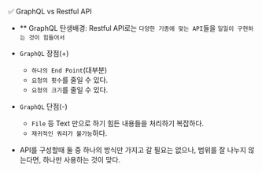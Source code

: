 ✅ GraphQL vs Restful API

* ** GraphQL 탄생배경: Restful API로는 `다양한 기종에 맞는 API`들을 `일일이 구현하는 것이 힘들어서`
* `GraphQL` 장점(+)
  * `하나의 End Point`(대부분)
  * `요청의 횟수`를 줄일 수 있다.
  * `요청의 크기`를 줄일 수 있다.
* `GraphQL` 단점(-)
  * `File` 등 Text 만으로 하기 힘든 내용들을 처리하기 복잡하다.
  * `재귀적인 쿼리가 불가능`하다.

* API를 구성할때 둘 중 하나의 방식만 가지고 갈 필요는 없으나, 범위를 잘 나누지 않는다면, 하나만 사용하는 것이 맞다. 